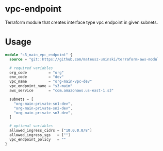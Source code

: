 # vpc-endpoint

Terraform module that creates interface type vpc endpoint in given subnets.

# Usage
```terraform
module "s3_main_vpc_endpoint" {
  source = "git::https://github.com/mateusz-uminski/terraform-aws-modules//vpc-endpoint?ref=main"

  # required variables
  org_code          = "org"
  env_code          = "dev"
  vpc_name          = "org-main-vpc-dev"
  vpc_endpoint_name = "s3-main"
  aws_service       = "com.amazonaws.us-east-1.s3"

  subnets = [
    "org-main-private-sn1-dev",
    "org-main-private-sn2-dev",
    "org-main-private-sn3-dev",
  ]

  # optional variables
  allowed_ingress_cidrs = ["10.0.0.0/8"]
  allowed_ingress_sgs   = [""]
  vpc_endpoint_policy   = ""
}
```
